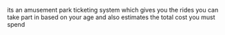 its an amusement park ticketing system which gives you the rides you can take part in based on your age and also estimates the total cost you must spend

